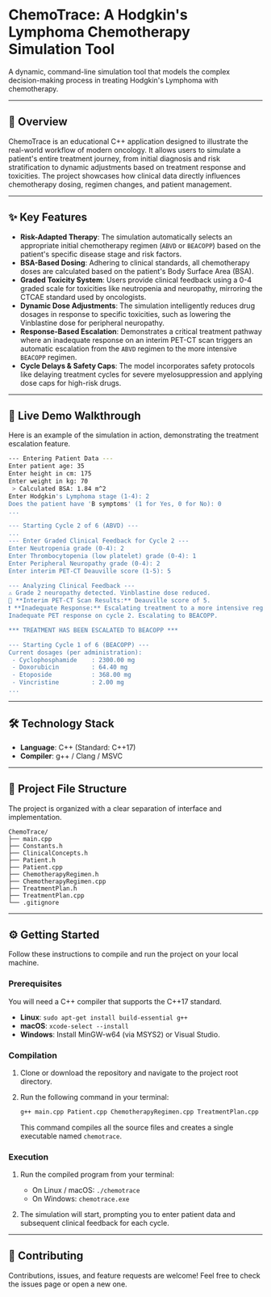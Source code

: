 # ChemoTrace: A Hodgkin's Lymphoma Chemotherapy Simulation Tool

A dynamic, command-line simulation tool that models the complex decision-making process in treating Hodgkin's Lymphoma with chemotherapy.

-----

## 📖 Overview

ChemoTrace is an educational C++ application designed to illustrate the real-world workflow of modern oncology. It allows users to simulate a patient's entire treatment journey, from initial diagnosis and risk stratification to dynamic adjustments based on treatment response and toxicities. The project showcases how clinical data directly influences chemotherapy dosing, regimen changes, and patient management.

-----

## ✨ Key Features

  * **Risk-Adapted Therapy**: The simulation automatically selects an appropriate initial chemotherapy regimen (`ABVD` or `BEACOPP`) based on the patient's specific disease stage and risk factors.
  * **BSA-Based Dosing**: Adhering to clinical standards, all chemotherapy doses are calculated based on the patient's Body Surface Area (BSA).
  * **Graded Toxicity System**: Users provide clinical feedback using a 0-4 graded scale for toxicities like neutropenia and neuropathy, mirroring the CTCAE standard used by oncologists.
  * **Dynamic Dose Adjustments**: The simulation intelligently reduces drug dosages in response to specific toxicities, such as lowering the Vinblastine dose for peripheral neuropathy.
  * **Response-Based Escalation**: Demonstrates a critical treatment pathway where an inadequate response on an interim PET-CT scan triggers an automatic escalation from the `ABVD` regimen to the more intensive `BEACOPP` regimen.
  * **Cycle Delays & Safety Caps**: The model incorporates safety protocols like delaying treatment cycles for severe myelosuppression and applying dose caps for high-risk drugs.

-----

## 🚀 Live Demo Walkthrough

Here is an example of the simulation in action, demonstrating the treatment escalation feature.

```bash
--- Entering Patient Data ---
Enter patient age: 35
Enter height in cm: 175
Enter weight in kg: 70
 > Calculated BSA: 1.84 m^2
Enter Hodgkin's Lymphoma stage (1-4): 2
Does the patient have 'B symptoms' (1 for Yes, 0 for No): 0
...

--- Starting Cycle 2 of 6 (ABVD) ---
...
--- Enter Graded Clinical Feedback for Cycle 2 ---
Enter Neutropenia grade (0-4): 2
Enter Thrombocytopenia (low platelet) grade (0-4): 1
Enter Peripheral Neuropathy grade (0-4): 2
Enter interim PET-CT Deauville score (1-5): 5

--- Analyzing Clinical Feedback ---
⚠️ Grade 2 neuropathy detected. Vinblastine dose reduced.
🔎 **Interim PET-CT Scan Results:** Deauville score of 5.
❗ **Inadequate Response:** Escalating treatment to a more intensive regimen.
Inadequate PET response on cycle 2. Escalating to BEACOPP.

*** TREATMENT HAS BEEN ESCALATED TO BEACOPP ***

--- Starting Cycle 1 of 6 (BEACOPP) ---
Current dosages (per administration):
 - Cyclophosphamide    : 2300.00 mg
 - Doxorubicin         : 64.40 mg
 - Etoposide           : 368.00 mg
 - Vincristine         : 2.00 mg
...
```

-----

## 🛠️ Technology Stack

  * **Language**: C++ (Standard: C++17)
  * **Compiler**: g++ / Clang / MSVC

-----

## 📂 Project File Structure

The project is organized with a clear separation of interface and implementation.

```
ChemoTrace/
├── main.cpp
├── Constants.h
├── ClinicalConcepts.h
├── Patient.h
├── Patient.cpp
├── ChemotherapyRegimen.h
├── ChemotherapyRegimen.cpp
├── TreatmentPlan.h
├── TreatmentPlan.cpp
└── .gitignore
```

-----

## ⚙️ Getting Started

Follow these instructions to compile and run the project on your local machine.

### Prerequisites

You will need a C++ compiler that supports the C++17 standard.

  * **Linux**: `sudo apt-get install build-essential g++`
  * **macOS**: `xcode-select --install`
  * **Windows**: Install MinGW-w64 (via MSYS2) or Visual Studio.

### Compilation

1.  Clone or download the repository and navigate to the project root directory.

2.  Run the following command in your terminal:

    ```bash
    g++ main.cpp Patient.cpp ChemotherapyRegimen.cpp TreatmentPlan.cpp -o chemotrace -std=c++17
    ```

    This command compiles all the source files and creates a single executable named `chemotrace`.

### Execution

1.  Run the compiled program from your terminal:

      * On Linux / macOS: `./chemotrace`
      * On Windows: `chemotrace.exe`

2.  The simulation will start, prompting you to enter patient data and subsequent clinical feedback for each cycle.

-----

## 🤝 Contributing

Contributions, issues, and feature requests are welcome\! Feel free to check the issues page or open a new one.
